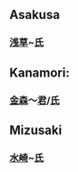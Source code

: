 ## Asakusa
### [浅](Kanji/kanji-dict/浅.md)[草](Kanji/kanji-dict/草.md)~[氏](Kanji/kanji-dict/氏.md)

## Kanamori: 
### [金](Kanji/kanji-dict/金.md)[森](Vocabulary/森.md)〜[君](Kanji/kanji-dict/君.md)/[氏](Kanji/kanji-dict/氏.md)

## Mizusaki
### [水](Vocabulary/水.md)[崎](Kanji/kanji-dict/崎.md)~[氏](Kanji/kanji-dict/氏.md)